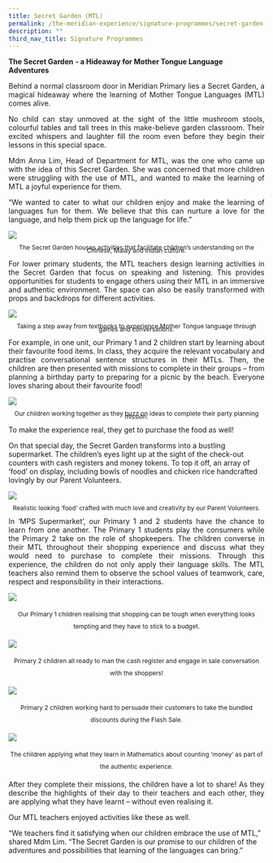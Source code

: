 ```yaml
---
title: Secret Garden (MTL)
permalink: /the-meridian-experience/signature-programmes/secret-garden-mtl/
description: ""
third_nav_title: Signature Programmes
---
```

**The Secret Garden** **\- a Hideaway for Mother Tongue Language Adventures**

<p align = "justify">Behind a normal classroom door in Meridian Primary lies a Secret Garden, a magical hideaway where the learning of Mother Tongue Languages (MTL) comes alive.</p>

<p align = "justify">No child can stay unmoved at the sight of the little mushroom stools, colourful tables and tall trees in this make-believe garden classroom. Their excited whispers and laughter fill the room even before they begin their lessons in this special space.</p>

<p align = "justify">Mdm Anna Lim, Head of Department for MTL, was the one who came up with the idea of this Secret Garden. She was concerned that more children were struggling with the use of MTL, and wanted to make the learning of MTL a joyful experience for them.</p>

<p align = "justify">“We wanted to cater to what our children enjoy and make the learning of languages fun for them. We believe that this can nurture a love for the language, and help them pick up the language for life.”</p>

![](/images/Secret%20Garden/Secret%20Garden%201.jpg)
<p align = "center" style="font-size:12px; line-height: 0.5;">The Secret Garden houses activities that facilitate children’s understanding on the Chinese, Malay and Indian culture.</p>

<p align = "justify">For lower primary students, the MTL teachers design learning activities in the Secret Garden that focus on speaking and listening. This provides opportunities for students to engage others using their MTL in an immersive and authentic environment. The space can also be easily transformed with props and backdrops for different activities.</p>

![](/images/Secret%20Garden/Secret%20Garden%202.jpg)

<p align = "center" style="font-size:12px; line-height: 0.5;">Taking a step away from textbooks to experience Mother Tongue language through games and conversations.</p>

<p align = "justify">For example, in one unit, our Primary 1 and 2 children start by learning about their favourite food items. In class, they acquire the relevant vocabulary and practise conversational sentence structures in their MTLs. Then, the children are then presented with missions to complete in their groups – from planning a birthday party to preparing for a picnic by the beach. Everyone loves sharing about their favourite food!</p>

![](/images/Secret%20Garden/Secret%20Garden%203.jpg)
<p align = "center" style="font-size:12px; line-height: 0.5;">Our children working together as they buzz on ideas to complete their party planning mission.</p>

<p align = "justify">To make the experience real, they get to purchase the food as well!
	
On that special day, the Secret Garden transforms into a bustling supermarket. The children’s eyes light up at the sight of the check-out counters with cash registers and money tokens. To top it off, an array of ‘food’ on display, including bowls of noodles and chicken rice handcrafted lovingly by our Parent Volunteers.</p>

![](/images/Secret%20Garden/Secret%20Garden%204.jpg)
<p align = "center" style="font-size:12px; line-height: 0.5;">Realistic looking ‘food’ crafted with much love and creativity by our Parent Volunteers.</p>

<p align = "justify">In ‘MPS Supermarket’, our Primary 1 and 2 students have the chance to learn from one another. The Primary 1 students play the consumers while the Primary 2 take on the role of shopkeepers. The children converse in their MTL throughout their shopping experience and discuss what they would need to purchase to complete their missions. Through this experience, the children do not only apply their language skills. The MTL teachers also remind them to observe the school values of teamwork, care, respect and responsibility in their interactions.</p>

![](/images/Secret%20Garden/Secret%20Garden%205.jpg)
<p align = "center" style="font-size:12px; line-height: 2;">Our Primary 1 children realising that shopping can be tough when everything looks tempting and they have to stick to a budget.</p>

![](/images/Secret%20Garden/Secret%20Garden%206.jpg)
<p align = "center" style="font-size:12px; line-height: 2;">Primary 2 children all ready to man the cash register and engage in sale conversation with the shoppers!</p>

![](/images/Secret%20Garden/Secret%20Garden%207.jpg)
<p align = "center" style="font-size:12px; line-height: 2;">Primary 2 children working hard to persuade their customers to take the bundled discounts during the Flash Sale.</p>

![](/images/Secret%20Garden/Secret%20Garden%208.jpg)
<p align = "center" style="font-size:12px; line-height: 2;">The children applying what they learn in Mathematics about counting ‘money’ as part of the authentic experience.</p>

<p align = "justify">After they complete their missions, the children have a lot to share! As they describe the highlights of their day to their teachers and each other, they are applying what they have learnt – without even realising it.

Our MTL teachers enjoyed activities like these as well.

“We teachers find it satisfying when our children embrace the use of MTL,” shared Mdm Lim. “The Secret Garden is our promise to our children of the adventures and possibilities that learning of the languages can bring.”</p>

